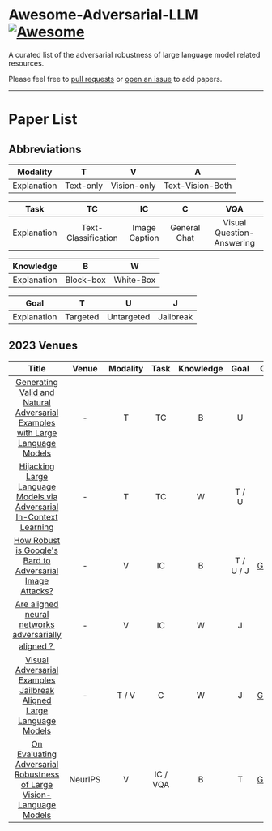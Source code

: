 # Awesome-Adversarial-LLM [![Awesome](https://awesome.re/badge.svg)](https://awesome.re)

A curated list of the adversarial robustness of large language model related resources.

Please feel free to [pull requests](https://github.com/A-LinCui/Awesome-Adversarial-LLM/pulls) or [open an issue](https://github.com/A-LinCui/Awesome-Adversarial-LLM/issues) to add papers.

---

# Paper List

##  Abbreviations
| Modality | T | V | A |
|:--------:|:--------:|:--------:|:--------:|
| Explanation | Text-only | Vision-only | Text-Vision-Both | 

| Task | TC | IC | C | VQA |
|:--------:|:--------:|:--------:|:--------:|:--------:|
| Explanation | Text-Classification | Image Caption | General Chat | Visual Question-Answering |

| Knowledge | B | W |
|:--------:|:--------:|:--------:|
| Explanation | Block-box | White-Box |

| Goal | T | U | J |
|:--------:|:--------:|:--------:|:--------:|
| Explanation | Targeted | Untargeted | Jailbreak |

## 2023 Venues

| Title | Venue | Modality | Task | Knowledge | Goal | Code |
|:--------:|:--------:|:--------:|:--------:|:--------:|:--------:|:--------:|
|[Generating Valid and Natural Adversarial Examples with Large Language Models](https://arxiv.org/abs/2311.11861)| - | T | TC | B | U | - |
|[Hijacking Large Language Models via Adversarial In-Context Learning](https://arxiv.org/abs/2311.09948)| - | T | TC | W | T / U | - |
| [How Robust is Google's Bard to Adversarial Image Attacks?](https://arxiv.org/abs/2309.11751) | - | V | IC | B | T / U / J | [GitHub](https://github.com/thu-ml/Attack-Bard) |
| [Are aligned neural networks adversarially aligned？](https://arxiv.org/abs/2306.15447)| - | V | IC | W | J | - |
| [Visual Adversarial Examples Jailbreak Aligned Large Language Models](https://arxiv.org/abs/2306.13213) | - | T / V | C | W | J | [GitHub](https://github.com/Unispac/Visual-Adversarial-Examples-Jailbreak-Large-Language-Models) |
| [On Evaluating Adversarial Robustness of Large Vision-Language Models](https://arxiv.org/abs/2305.16934) | NeurIPS | V | IC / VQA | B | T | [GitHub]() |